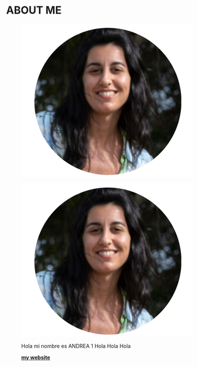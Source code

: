 # **ABOUT ME**

<div style="float: right;">
<img src="../images/ABOUT/andre_about.png">

![](../images/ABOUT/andre_about.png)


Hola mi nombre es ANDREA 1
Hola 
Hola 
Hola


**[my website](https://community.emergentfutures.io/courses/5566525/content)**

